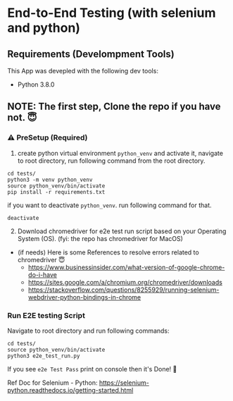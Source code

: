 # End-to-End Testing (with selenium and python)

## Requirements (Develompment Tools)

This App was devepled with the following dev tools:
- Python 3.8.0

## NOTE: The first step, Clone the repo if you have not. :innocent:

### :warning: PreSetup (Required) 
1. create python virtual environment `python_venv` and activate it, navigate to root directory, run following command from the root directory.
```
cd tests/
python3 -m venv python_venv
source python_venv/bin/activate
pip install -r requirements.txt
```
if you want to deactivate `python_venv`. run following command for that.
```
deactivate
```

2. Download chromedriver for e2e test run script based on your Operating System (OS). (fyi: the repo has chromedriver for MacOS)
  - (if needs) Here is some References to resolve errors related to chromedriver :innocent:
     - https://www.businessinsider.com/what-version-of-google-chrome-do-i-have
     - https://sites.google.com/a/chromium.org/chromedriver/downloads
     - https://stackoverflow.com/questions/8255929/running-selenium-webdriver-python-bindings-in-chrome

### Run E2E testing Script
Navigate to root directory and run following commands:
```
cd tests/
source python_venv/bin/activate
python3 e2e_test_run.py
```
If you see `e2e Test Pass` print on console then it's Done! :tada:


Ref Doc for Selenium - Python: https://selenium-python.readthedocs.io/getting-started.html
